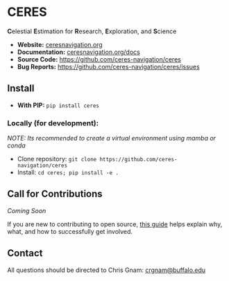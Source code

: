 # CERES
**C**elestial **E**stimation for **R**esearch, **E**xploration, and **S**cience

- **Website:** [ceresnavigation.org](https://ceresnavigation.org)
- **Documentation:** [ceresnavigation.org/docs](https://ceresnavigation.org/docs)
- **Source Code:** https://github.com/ceres-navigation/ceres
- **Bug Reports:** https://github.com/ceres-navigation/ceres/issues

## Install
- **With PIP:** `pip install ceres`

### Locally (for development):
*NOTE: Its recommended to create a virtual environment using mamba or conda*
- Clone repository: `git clone https://github.com/ceres-navigation/ceres`
- Install: `cd ceres; pip install -e .`

## Call for Contributions
*Coming Soon*

If you are new to contributing to open source, [this
guide](https://opensource.guide/how-to-contribute/) helps explain why, what,
and how to successfully get involved.

## Contact
All questions should be directed to Chris Gnam: crgnam@buffalo.edu